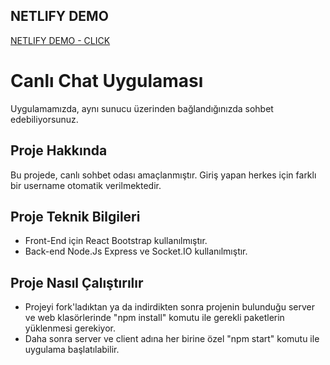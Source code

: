 ## NETLIFY DEMO

[NETLIFY DEMO - CLICK ](https://60c6a5c50fdc7e5a37313bc7--chat-oguzcanuzunoner.netlify.app/)

# Canlı Chat Uygulaması

Uygulamamızda, aynı sunucu üzerinden bağlandığınızda sohbet edebiliyorsunuz.

## Proje Hakkında

Bu projede, canlı sohbet odası amaçlanmıştır. Giriş yapan herkes için farklı bir username otomatik verilmektedir. 

## Proje Teknik Bilgileri

* Front-End için React Bootstrap kullanılmıştır.
* Back-end Node.Js Express ve Socket.IO kullanılmıştır.

## Proje Nasıl Çalıştırılır

- Projeyi fork'ladıktan ya da indirdikten sonra projenin bulunduğu server ve web klasörlerinde "npm install" komutu ile gerekli paketlerin yüklenmesi gerekiyor.
- Daha sonra server ve client adına her birine özel  "npm start" komutu ile uygulama başlatılabilir.

<br>
